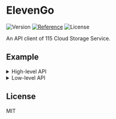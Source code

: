 # ElevenGo

![Version](https://img.shields.io/badge/release-v0.6.3-brightgreen?style=flat-square)
[![Reference](https://img.shields.io/badge/Go-Reference-blue.svg?style=flat-square)](https://pkg.go.dev/github.com/deadblue/elevengo)
![License](https://img.shields.io/:License-MIT-green.svg?style=flat-square)

An API client of 115 Cloud Storage Service.

## Example

<details>

<summary>High-level API</summary>

```go
package main

import (
    "github.com/deadblue/elevengo"
    "log"
)

func main()  {
  // Initialize agent
  agent := elevengo.Default()
  // Import credential
  credential := &elevengo.Credential{
    UID: "", CID: "", SEID: "",
  }
  if err := agent.CredentialImport(credential); err != nil {
    log.Fatalf("Import credentail error: %s", err)
  }

  // Get file list
  it, err := agent.FileIterate("dirId")
  for ; err == nil; err = it.Next() {
    file := &elevengo.File{}
    if err = it.Get(file); err == nil {
      log.Printf("File: %d => %#v", it.Index(), file)
    }
  }
  if !elevengo.IsIteratorEnd(err) {
    log.Fatalf("Iterate files error: %s", err)
  }
}
```

</details>

<details>

<summary>Low-level API</summary>

```go
package main

import (
    "context"
    "log"

    "github.com/deadblue/elevengo"
    "github.com/deadblue/elevengo/lowlevel/api"
)

func main()  {
  // Initialize agent
  agent := elevengo.Default()
  // Import credential
  credential := &elevengo.Credential{
    UID: "", CID: "", SEID: "",
  }
  if err := agent.CredentialImport(credential); err != nil {
    log.Fatalf("Import credentail error: %s", err)
  }

  // Get low-level API client
  llc := agent.LowlevelClient()
  // Init FileList API spec
  spec := (&api.FiieListSpec{}).Init("dirId", 0, 32)
  // Call API
  if err = llc.CallApi(spec, context.Background()); err != nil {
    log.Fatalf("Call API error: %s", err)
  }
  // Parse API result
  for index, file := range spec.Result.Files {
    log.Printf("File: %d => %v", index, file)
  }
  
}
```
</details>

## License

MIT
